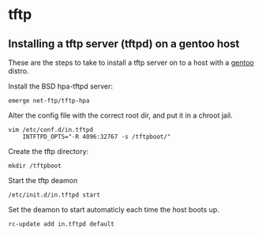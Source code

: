 # tftp



## Installing a tftp server (tftpd) on a gentoo host
These are the steps to take to install a tftp server on to a host with a [gentoo](https://www.gentoo.org/) distro.

Install the BSD hpa-tftpd server:
```
emerge net-ftp/tftp-hpa
```
Alter the config file with the correct root dir, and put it in a chroot jail.
```
vim /etc/conf.d/in.tftpd
	INTFTPD_OPTS="-R 4096:32767 -s /tftpboot/"
```

Create the tftp directory:
```
mkdir /tftpboot
```
Start the tftp deamon
```
/etc/init.d/in.tftpd start
```
Set the deamon to start automaticly each time the host boots up.
```
rc-update add in.tftpd default
```
